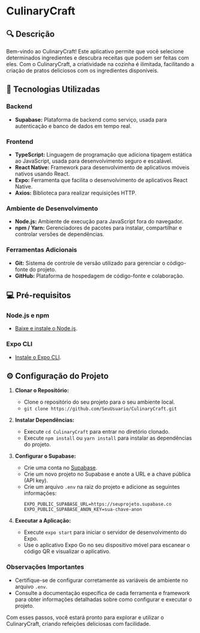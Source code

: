 # CulinaryCraft

## :mag: Descrição

Bem-vindo ao CulinaryCraft! Este aplicativo permite que você selecione determinados ingredientes e descubra receitas que podem ser feitas com eles. Com o CulinaryCraft, a criatividade na cozinha é ilimitada, facilitando a criação de pratos deliciosos com os ingredientes disponíveis.

## :test_tube: Tecnologias Utilizadas

### Backend

- **Supabase:** Plataforma de backend como serviço, usada para autenticação e banco de dados em tempo real.

### Frontend

- **TypeScript:** Linguagem de programação que adiciona tipagem estática ao JavaScript, usada para desenvolvimento seguro e escalável.
- **React Native:** Framework para desenvolvimento de aplicativos móveis nativos usando React.
- **Expo:** Ferramenta que facilita o desenvolvimento de aplicativos React Native.
- **Axios:** Biblioteca para realizar requisições HTTP.

### Ambiente de Desenvolvimento

- **Node.js:** Ambiente de execução para JavaScript fora do navegador.
- **npm / Yarn:** Gerenciadores de pacotes para instalar, compartilhar e controlar versões de dependências.

### Ferramentas Adicionais

- **Git:** Sistema de controle de versão utilizado para gerenciar o código-fonte do projeto.
- **GitHub:** Plataforma de hospedagem de código-fonte e colaboração.

## :computer: Pré-requisitos

### Node.js e npm

- [Baixe e instale o Node.js](https://nodejs.org/en/download/).

### Expo CLI

- [Instale o Expo CLI](https://docs.expo.dev/get-started/installation/).

## :gear: Configuração do Projeto

1. **Clonar o Repositório:**
   - Clone o repositório do seu projeto para o seu ambiente local.
   - `git clone https://github.com/SeuUsuario/CulinaryCraft.git`

2. **Instalar Dependências:**
   - Execute `cd CulinaryCraft` para entrar no diretório clonado.
   - Execute `npm install` ou `yarn install` para instalar as dependências do projeto.

3. **Configurar o Supabase:**
   - Crie uma conta no [Supabase](https://supabase.io/).
   - Crie um novo projeto no Supabase e anote a URL e a chave pública (API key).
   - Crie um arquivo `.env` na raiz do projeto e adicione as seguintes informações:
     ```
     EXPO_PUBLIC_SUPABASE_URL=https://seuprojeto.supabase.co
     EXPO_PUBLIC_SUPABASE_ANON_KEY=sua-chave-anon
     ```

4. **Executar a Aplicação:**
   - Execute `expo start` para iniciar o servidor de desenvolvimento do Expo.
   - Use o aplicativo Expo Go no seu dispositivo móvel para escanear o código QR e visualizar o aplicativo.

### Observações Importantes

- Certifique-se de configurar corretamente as variáveis de ambiente no arquivo `.env`.
- Consulte a documentação específica de cada ferramenta e framework para obter informações detalhadas sobre como configurar e executar o projeto.

Com esses passos, você estará pronto para explorar e utilizar o CulinaryCraft, criando refeições deliciosas com facilidade.
